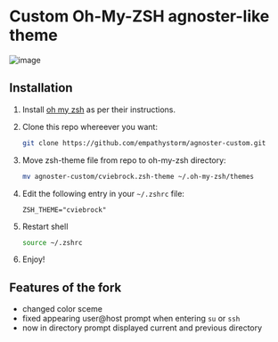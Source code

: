 # Custom Oh-My-ZSH agnoster-like theme

![image](https://github.com/empathystorm/agnoster-custom/assets/110486386/1a988053-e89b-4ba3-8719-dcd2a4dfbf89)

## Installation

1. Install [oh my zsh](http://ohmyz.sh/) as per their instructions.

2. Clone this repo whereever you want:
    
    ```sh
    git clone https://github.com/empathystorm/agnoster-custom.git
    
    ```
3. Move zsh-theme file from repo to oh-my-zsh directory:
    
    ```sh
    mv agnoster-custom/cviebrock.zsh-theme ~/.oh-my-zsh/themes
    ```

4. Edit the following entry in your `~/.zshrc` file:
    
    ```
    ZSH_THEME="cviebrock"
    ```

5. Restart shell
    ```sh
    source ~/.zshrc
    ```

6. Enjoy!

## Features of the fork

- changed color sceme
- fixed appearing user@host prompt when entering `su` or `ssh`
- now in directory prompt displayed current and previous directory
